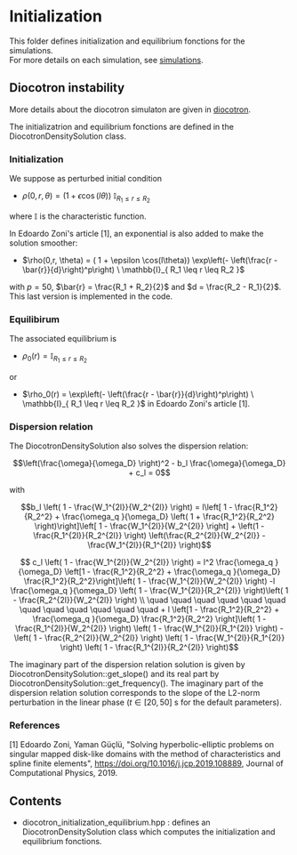 # Initialization

This folder defines initialization and equilibrium fonctions for the simulations.  
For more details on each simulation, see [simulations](./../../../simulations/README.md).

## Diocotron instability

More details about the diocotron simulaton are given in [diocotron](./../../../simulations/geometryRTheta/diocotron/README.md).

The initializatrion and equilibrium fonctions are defined in the DiocotronDensitySolution class. 

### Initialization

We suppose as perturbed initial condition
 - $`\rho(0,r, \theta) = ( 1 + \epsilon \cos(l\theta)) \ \mathbb{I}_{ R_1 \leq r \leq R_2 }`$

where $`\mathbb{I}`$ is the characteristic function.

In Edoardo Zoni's article [1], an exponential is also added to make the solution smoother: 
- $`\rho(0,r, \theta) = ( 1 + \epsilon \cos(l\theta)) \exp\left(- \left(\frac{r - \bar{r}}{d}\right)^p\right) \ \mathbb{I}_{ R_1 \leq r \leq R_2 }`$  

with $p = 50$, $`\bar{r} = \frac{R_1 + R_2}{2}`$ and $`d = \frac{R_2 - R_1}{2}`$. 
This last version is implemented in the code. 

### Equilibirum
The associated equilibrium is 
 - $`\rho_0(r) = \mathbb{I}_{ R_1 \leq r \leq R_2 }`$

or 
 - $`\rho_0(r) = \exp\left(- \left(\frac{r - \bar{r}}{d}\right)^p\right) \ \mathbb{I}_{ R_1 \leq r \leq R_2 }`$
in  Edoardo Zoni's article [1].


### Dispersion relation

The DiocotronDensitySolution also solves the dispersion relation: 

```math
\left(\frac{\omega}{\omega_D} \right)^2 - b_l \frac{\omega}{\omega_D} + c_l = 0
```

with 
```math
b_l \left( 1 - \frac{W_1^{2l}}{W_2^{2l}} \right) = l\left[ 1 - \frac{R_1^2}{R_2^2} + \frac{\omega_q }{\omega_D} \left( 1 + \frac{R_1^2}{R_2^2} \right)\right]\left[ 1 - \frac{W_1^{2l}}{W_2^{2l}} \right] + \left(1 - \frac{R_1^{2l}}{R_2^{2l}} \right) \left(\frac{R_2^{2l}}{W_2^{2l}} - \frac{W_1^{2l}}{R_1^{2l}} \right)
```

```math
 c_l \left( 1 - \frac{W_1^{2l}}{W_2^{2l}} \right) = l^2 \frac{\omega_q }{\omega_D} \left[1 - \frac{R_1^2}{R_2^2} + \frac{\omega_q }{\omega_D} \frac{R_1^2}{R_2^2}\right]\left( 1 - \frac{W_1^{2l}}{W_2^{2l}}  \right) -l \frac{\omega_q }{\omega_D} \left( 1 - \frac{W_1^{2l}}{R_2^{2l}} \right)\left( 1 - \frac{R_2^{2l}}{W_2^{2l}} \right) 
\\ \quad \quad \quad \quad \quad \quad \quad \quad \quad \quad \quad \quad + l \left[1 - \frac{R_1^2}{R_2^2} + \frac{\omega_q }{\omega_D} \frac{R_1^2}{R_2^2} \right]\left( 1 - \frac{R_1^{2l}}{W_2^{2l}} \right) \left( 1 - \frac{W_1^{2l}}{R_1^{2l}} \right) - \left( 1 - \frac{R_2^{2l}}{W_2^{2l}} \right) \left( 1 - \frac{W_1^{2l}}{R_1^{2l}} \right)  \left( 1 - \frac{R_1^{2l}}{R_2^{2l}} \right)
```
 
The imaginary part of the dispersion relation solution is given by DiocotronDensitySolution::get\_slope() 
and its real part by DiocotronDensitySolution::get\_frequency(). The imaginary part of the dispersion relation solution 
corresponds to the slope of the L2-norm perturbation in the linear phase ($t \in [20, 50]$ s for the default parameters).
 
 
### References
[1]    Edoardo Zoni, Yaman Güçlü, "Solving hyperbolic-elliptic problems on singular mapped disk-like domains with the 
method of characteristics and spline finite elements", https://doi.org/10.1016/j.jcp.2019.108889, Journal of Computational Physics, 2019.

## Contents 

* diocotron\_initialization\_equilibrium.hpp : defines an DiocotronDensitySolution class which computes the initialization and equilibrium fonctions. 
